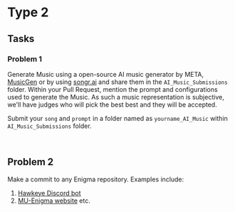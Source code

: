 # Type 2
## Tasks

### Problem 1
Generate Music using a open-source AI music generator by META, [MusicGen](https://techcrunch.com/2023/06/12/meta-open-sources-an-ai-powered-music-generator/) or by using [songr.ai](https://www.songr.ai/) and share them in the `AI_Music_Submissions` folder.
Within your Pull Request, mention the prompt and configurations used to generate the Music. As such a music representation is subjective,
we'll have judges who will pick the best best and they will be accepted.

Submit your `song` and `prompt` in a folder named as `yourname_AI_Music` within `AI_Music_Submissions` folder.

<br>

## Problem 2
Make a commit to any Enigma repository. Examples include:
1. [Hawkeye Discord bot](https://github.com/MU-Enigma/Hawkeye)
2. [MU-Enigma website](https://github.com/MU-Enigma/MU-Enigma.github.io)
etc.
